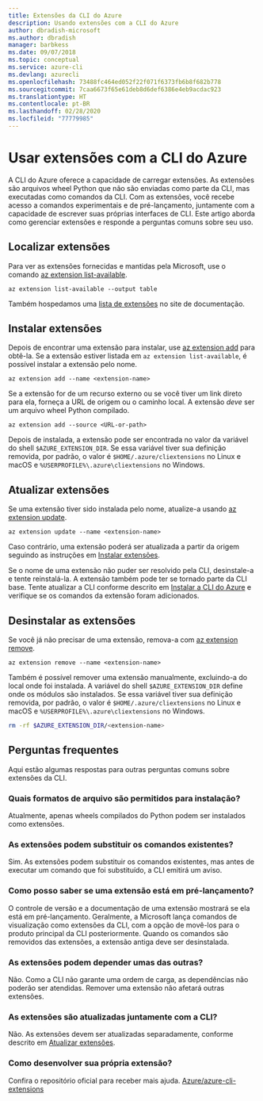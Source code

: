 ```yaml
---
title: Extensões da CLI do Azure
description: Usando extensões com a CLI do Azure
author: dbradish-microsoft
ms.author: dbradish
manager: barbkess
ms.date: 09/07/2018
ms.topic: conceptual
ms.service: azure-cli
ms.devlang: azurecli
ms.openlocfilehash: 73488fc464ed052f22f071f6373fb6b8f682b778
ms.sourcegitcommit: 7caa6673f65e61deb8d6def6386e4eb9acdac923
ms.translationtype: HT
ms.contentlocale: pt-BR
ms.lasthandoff: 02/28/2020
ms.locfileid: "77779985"
---
```

# <a name="use-extensions-with-azure-cli"></a>Usar extensões com a CLI do Azure 

A CLI do Azure oferece a capacidade de carregar extensões. As extensões são arquivos wheel Python que não são enviadas como parte da CLI, mas executadas como comandos da CLI.
Com as extensões, você recebe acesso a comandos experimentais e de pré-lançamento, juntamente com a capacidade de escrever suas próprias interfaces de CLI. Este artigo aborda como gerenciar extensões e responde a perguntas comuns sobre seu uso.

## <a name="find-extensions"></a>Localizar extensões

Para ver as extensões fornecidas e mantidas pela Microsoft, use o comando [az extension list-available](/cli/azure/extension#az-extension-list-available).

```azurecli-interactive
az extension list-available --output table
```

Também hospedamos uma [lista de extensões](azure-cli-extensions-list.md) no site de documentação.

## <a name="install-extensions"></a>Instalar extensões

Depois de encontrar uma extensão para instalar, use [az extension add](https://docs.microsoft.com/cli/azure/extension#az-extension-add) para obtê-la. Se a extensão estiver listada em `az extension list-available`, é possível instalar a extensão pelo nome.

```azurecli-interactive
az extension add --name <extension-name>
```

Se a extensão for de um recurso externo ou se você tiver um link direto para ela, forneça a URL de origem ou o caminho local. A extensão _deve_ ser um arquivo wheel Python compilado.

```azurecli-interactive
az extension add --source <URL-or-path>
```

Depois de instalada, a extensão pode ser encontrada no valor da variável do shell `$AZURE_EXTENSION_DIR`. Se essa variável tiver sua definição removida, por padrão, o valor é `$HOME/.azure/cliextensions` no Linux e macOS e `%USERPROFILE%\.azure\cliextensions` no Windows.

## <a name="update-extensions"></a>Atualizar extensões

Se uma extensão tiver sido instalada pelo nome, atualize-a usando [az extension update](https://docs.microsoft.com/cli/azure/extension#az-extension-update).

```azurecli-interactive
az extension update --name <extension-name>
```

Caso contrário, uma extensão poderá ser atualizada a partir da origem seguindo as instruções em [Instalar extensões](#install-extensions).

Se o nome de uma extensão não puder ser resolvido pela CLI, desinstale-a e tente reinstalá-la. A extensão também pode ter se tornado parte da CLI base.
Tente atualizar a CLI conforme descrito em [Instalar a CLI do Azure](install-azure-cli.md) e verifique se os comandos da extensão foram adicionados.

## <a name="uninstall-extensions"></a>Desinstalar as extensões

Se você já não precisar de uma extensão, remova-a com [az extension remove](https://docs.microsoft.com/cli/azure/extension#az-extension-remove).

```azurecli-interactive
az extension remove --name <extension-name>
```

Também é possível remover uma extensão manualmente, excluindo-a do local onde foi instalada. A variável do shell `$AZURE_EXTENSION_DIR` define onde os módulos são instalados.
Se essa variável tiver sua definição removida, por padrão, o valor é `$HOME/.azure/cliextensions` no Linux e macOS e `%USERPROFILE%\.azure\cliextensions` no Windows.

```bash
rm -rf $AZURE_EXTENSION_DIR/<extension-name>
```

## <a name="faq"></a>Perguntas frequentes

Aqui estão algumas respostas para outras perguntas comuns sobre extensões da CLI.

### <a name="what-file-formats-are-allowed-for-installation"></a>Quais formatos de arquivo são permitidos para instalação?

Atualmente, apenas wheels compilados do Python podem ser instalados como extensões.

### <a name="can-extensions-replace-existing-commands"></a>As extensões podem substituir os comandos existentes?

Sim. As extensões podem substituir os comandos existentes, mas antes de executar um comando que foi substituído, a CLI emitirá um aviso.

### <a name="how-can-i-tell-if-an-extension-is-in-pre-release"></a>Como posso saber se uma extensão está em pré-lançamento?

O controle de versão e a documentação de uma extensão mostrará se ela está em pré-lançamento. Geralmente, a Microsoft lança comandos de visualização como extensões da CLI, com a opção de movê-los para o produto principal da CLI posteriormente. Quando os comandos são removidos das extensões, a extensão antiga deve ser desinstalada. 

### <a name="can-extensions-depend-upon-each-other"></a>As extensões podem depender umas das outras?

Não. Como a CLI não garante uma ordem de carga, as dependências não poderão ser atendidas. Remover uma extensão não afetará outras extensões.

### <a name="are-extensions-updated-along-with-the-cli"></a>As extensões são atualizadas juntamente com a CLI?

Não. As extensões devem ser atualizadas separadamente, conforme descrito em [Atualizar extensões](#update-extensions).

### <a name="how-to-develop-our-own-extension"></a>Como desenvolver sua própria extensão?
Confira o repositório oficial para receber mais ajuda. [Azure/azure-cli-extensions](https://github.com/Azure/azure-cli/tree/master/doc/extensions)

